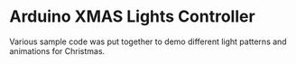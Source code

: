 # Arduino XMAS Lights Controller
Various sample code was put together to demo different light patterns and animations for Christmas.
